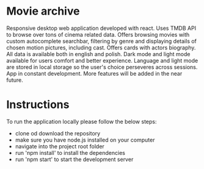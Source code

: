 # Movie archive

Responsive desktop web application developed with react. Uses TMDB API to browse over tons of cinema related data. Offers browsing movies with custom autocomplete searchbar, filtering by genre and displaying details of chosen motion pictures, including cast. Offers cards with actors biography. All data is available both in english and polish. Dark mode and light mode available for users comfort and better experience. Language and light mode are stored in local storage so the user's choice perseveres across sessions. App in constant development. More features will be added in the near future.

# Instructions

To run the application locally please follow the below steps:

- clone od download the repository
- make sure you have node.js installed on your computer
- navigate into the project root folder
- run 'npm install' to install the dependencies
- run 'npm start' to start the development server
